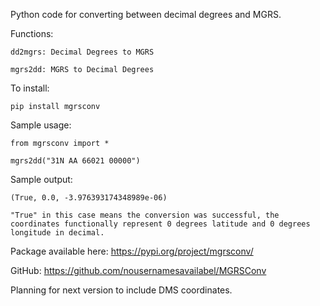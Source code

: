 Python code for converting between decimal degrees and MGRS. 

Functions:

    dd2mgrs: Decimal Degrees to MGRS

    mgrs2dd: MGRS to Decimal Degrees

To install:

    pip install mgrsconv

Sample usage:

    from mgrsconv import *

    mgrs2dd("31N AA 66021 00000")

Sample output:

    (True, 0.0, -3.976393174348989e-06)

    "True" in this case means the conversion was successful, the coordinates functionally represent 0 degrees latitude and 0 degrees longitude in decimal.

Package available here: https://pypi.org/project/mgrsconv/

GitHub: https://github.com/nousernamesavailabel/MGRSConv

Planning for next version to include DMS coordinates. 
